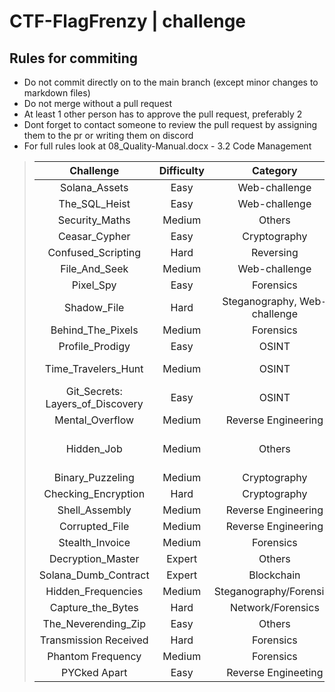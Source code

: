 # CTF-FlagFrenzy | challenge

## Rules for commiting

- Do not commit directly on to the main branch (except minor changes to markdown files)
- Do not merge without a pull request
- At least 1 other person has to approve the pull request, preferably 2
- Dont forget to contact someone to review the pull request by assigning them to the pr or writing them on discord
- For full rules look at 08_Quality-Manual.docx - 3.2 Code Management 

> | Challenge | Difficulty | Category | Flags | Status | Documentation | Authors | Solves |
> |:--------: | :--------: | :------: | :------: | :----: | :-----------: | :-----: | :----: |
> | Solana_Assets | Easy | Web-challenge | 1 | 100% done | [documentation](https://github.com/CTF-FlagFrenzy/challenges/blob/main/Solana_Assets/solana_assets.md) |  [zVSciy](https://github.com/zVSciy) | 22 |
> | The_SQL_Heist | Easy | Web-challenge | 1 | 100% done | [documentation](https://github.com/CTF-FlagFrenzy/challenges/blob/main/The_SQL_Heist/The_SQL_Heist.md) | [zVSciy](https://github.com/zVSciy) | 21 |
> | Security_Maths | Medium | Others | 1 | 100% done | [documentation](https://github.com/CTF-FlagFrenzy/challenges/blob/main/Security_Maths/Technical_Guide_SecurityMaths.md) | [Kingdanxi](https://github.com/kingdanxi) | 12 |
> | Ceasar_Cypher | Easy | Cryptography | 1 | 100% done | [documentation](https://github.com/CTF-FlagFrenzy/challenges/blob/main/Ceasar_Cipher/ceasar_cipher.md) | [KaveXD](https://github.com/KaveXD) | 18 |
> | Confused_Scripting | Hard | Reversing | 1 | 100% done | [documentation](https://github.com/CTF-FlagFrenzy/challenges/blob/main/Confused_Scripting/confused_scripting.md) | [KaveXD](https://github.com/KaveXD) | 15 |
> | File_And_Seek | Medium | Web-challenge | 1 | 100% done | [documentation](https://github.com/CTF-FlagFrenzy/challenges/blob/main/File_And_Seek/File_And_Seek.md) | [zVSciy](https://github.com/zVSciy) | 19 |
> | Pixel_Spy | Easy | Forensics | 1 | 100% done | [documentation](https://github.com/CTF-FlagFrenzy/challenges/blob/main/Pixel_Spy/Pixel_Spy.md) | [zVSciy](https://github.com/zVSciy) | 20 |
> | Shadow_File | Hard | Steganography, Web-challenge | 1 | 100% done | [documentation](https://github.com/CTF-FlagFrenzy/challenges/blob/main/Shadow_File/Shadow_File.md) | [zVSciy](https://github.com/zVSciy) | 15 |
> | Behind_The_Pixels | Medium | Forensics | 1 | 100% done | [documentation](https://github.com/CTF-FlagFrenzy/challenges/blob/main/Behind_The_Pixels/behind_the_pixels.md) | [IlariaBrown](https://github.com/IlariaBrown) | 21 |
> | Profile_Prodigy | Easy | OSINT | 3 | 99% done | [documentation](https://github.com/CTF-FlagFrenzy/challenges/blob/main/Profile_Prodigy/Profile_Prodigy.md) | [IlariaBrown](https://github.com/IlariaBrown) | 15 |
> | Time_Travelers_Hunt | Medium | OSINT | 3 | 100% done | [documentation](https://github.com/CTF-FlagFrenzy/challenges/blob/main/Time_Travelers_Hunt/Time_Travelers_Hunt.md) | [IlariaBrown](https://github.com/IlariaBrown) | 14-5-5 |
> | Git_Secrets: Layers_of_Discovery | Easy | OSINT | 4 | 100% done | [documentation](https://github.com/CTF-FlagFrenzy/challenges/blob/main/Git_Secrets_Layers_of_Discovery/Git_Secrets_Layers_of_Discovery.md) | [IlariaBrown](https://github.com/IlariaBrown) | 12-7-7-7 |
> | Mental_Overflow | Medium | Reverse Engineering | 1 | 95% done | [documentation](https://github.com/CTF-FlagFrenzy/challenges/blob/main/Mental_Overflow/Mental_Overflow.md) | [zVSciy](https://github.com/zVSciy) | 11 |
> | Hidden_Job | Medium | Others | 4 | 100% done | [documentation](https://github.com/CTF-FlagFrenzy/challenges/blob/main/Hidden_Job/Hidden_Job.md) | [zVSciy](https://github.com/zVSciy) [Kingdanxi](https://github.com/kingdanxi) | 19-14-12-10 |
> | Binary_Puzzeling | Medium | Cryptography | 1 | 100% done | [documentation](https://github.com/CTF-FlagFrenzy/challenges/blob/main/Binary_Puzzeling/Binary_Puzzeling.md) | [KaveXD](https://github.com/KaveXD) | 2 |
> | Checking_Encryption | Hard | Cryptography | 1 | 100% done | [documentation](https://github.com/CTF-FlagFrenzy/challenges/blob/main/Checking_Encryption/Checking_Encryption.md) | [KaveXD](https://github.com/KaveXD) | 0 |
> | Shell_Assembly | Medium | Reverse Engineering | 1 | Discontinued | [documentation](https://github.com/CTF-FlagFrenzy/challenges/blob/main/Shell_Assembly/Shell_Assembly.md) | [KaveXD](https://github.com/KaveXD) | X |
> | Corrupted_File | Medium | Reverse Engineering | 1 | 100% done | [documentation](https://github.com/CTF-FlagFrenzy/challenges/blob/main/Corrupted_File/Corrupted_File.md) | [KaveXD](https://github.com/KaveXD) | 2 |
> | Stealth_Invoice | Medium | Forensics | 2 | 100% done | [documentation](https://github.com/CTF-FlagFrenzy/challenges/blob/main/Stealth_Invoice/Stealth_Invoice.md) | [Kingdanxi](https://github.com/kingdanxi) | 21-6 |
> | Decryption_Master | Expert | Others | 2 | 100% done | [documentation](https://github.com/CTF-FlagFrenzy/challenges/blob/main/Decryption_Master/Decryption_Master.md) | [Kingdanxi](https://github.com/kingdanxi) | 0 |
> | Solana_Dumb_Contract | Expert | Blockchain | 1 | 100% done | [documentation](https://github.com/CTF-FlagFrenzy/challenges/blob/main/Solana_Dumb_Contract/Solana_Dumb_Contract.md) | [zVSciy](https://github.com/zVSciy) | 2 |
> | Hidden_Frequencies | Medium | Steganography/Forensics | 1 | 100% done | [documentation](https://github.com/CTF-FlagFrenzy/challenges/blob/main/Hidden_Frequencies/Hidden_Frequencies.md) | [IlariaBrown](https://github.com/IlariaBrown) | 3 |
> | Capture_the_Bytes | Hard | Network/Forensics | 1 | Discontinued | [documentation](https://github.com/CTF-FlagFrenzy/challenges/blob/main/Capture_the_Bytes/Capture_the_Bytes.md) | [zVSciy](https://github.com/zVSciy) | X |
> | The_Neverending_Zip | Easy | Others | 1 | 90% done | [documentation](https://github.com/CTF-FlagFrenzy/challenges/blob/main/The_Neverending_Zip/The_Neverending_Zip.md) | [zVSciy](https://github.com/zVSciy) | 7 |
> | Transmission Received | Hard | Forensics | 1 | 100% done | [documentation](https://github.com/CTF-FlagFrenzy/challenges/blob/main/transmission-received/transmission-received.md) | [cupels](https://github.com/cupels) | 12 |
> | Phantom Frequency | Medium | Forensics | 1 | 100% done | [documentation](https://github.com/CTF-FlagFrenzy/challenges/blob/main/morse/morse.md) | [cupels](https://github.com/cupels) | 11 |
> | PYCked Apart | Easy | Reverse Engineeting | 1 | 100% done | [documentation](https://github.com/CTF-FlagFrenzy/challenges/blob/main/Pydetect/Pydetect.md) | [cupels](https://github.com/cupels) | 18 |
